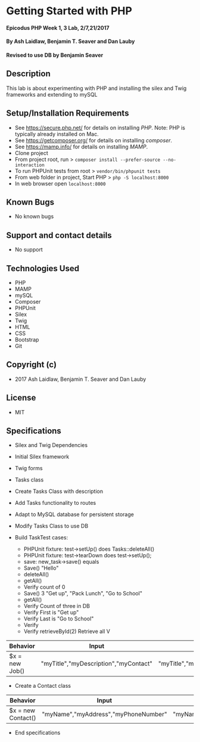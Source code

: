 # Getting Started with PHP

#### Epicodus PHP Week 1, 3 Lab, 2/7,21/2017

#### By Ash Laidlaw, Benjamin T. Seaver and Dan Lauby
#### Revised to use DB by Benjamin Seaver

## Description

This lab is about experimenting with PHP and installing the silex and Twig frameworks and extending to mySQL

## Setup/Installation Requirements
* See https://secure.php.net/ for details on installing _PHP_.  Note: PHP is typically already installed on Mac.
* See https://getcomposer.org/ for details on installing _composer_.
* See https://mamp.info/ for details on installing _MAMP_.
* Clone project
* From project root, run > `composer install --prefer-source --no-interaction`
* To run PHPUnit tests from root > `vendor/bin/phpunit tests`
* From web folder in project, Start PHP > `php -S localhost:8000`
* In web browser open `localhost:8000`

## Known Bugs
* No known bugs

## Support and contact details
* No support

## Technologies Used
* PHP
* MAMP
* mySQL
* Composer
* PHPUnit
* Silex
* Twig
* HTML
* CSS
* Bootstrap
* Git

## Copyright (c)
* 2017 Ash Laidlaw, Benjamin T. Seaver and Dan Lauby

## License
* MIT

## Specifications
* Silex and Twig Dependencies
* Initial Silex framework
* Twig forms
* Tasks class
* Create Tasks Class with description
* Add Tasks functionality to routes

* Adapt to MySQL database for persistent storage
* Modify Tasks Class to use DB
* Build TaskTest cases:
    * PHPUnit fixture: test->setUp() does Tasks::deleteAll()
    * PHPUnit fixture: test->tearDown does test->setUp();
    * save: new_task->save() equals
    * Save() "Hello"
    * deleteAll()
    * getAll()
    * Verify count of 0
    * Save() 3 "Get up", "Pack Lunch", "Go to School"
    * getAll()
    * Verify Count of three in DB
    * Verify First is "Get up"
    * Verify Last is "Go to School"
    * Verify
    * Verify retrieveById(2)
    Retrieve all
    V

|Behavior|Input|Output|
|--------|-----|------|
|$x = new Job()|"myTitle","myDescription","myContact"|"myTitle","myDescription","myContact"|

* Create a Contact class

|Behavior|Input|Output|
|--------|-----|------|
|$x = new Contact()|"myName","myAddress","myPhoneNumber"|"myName","myAddress","myPhoneNumber"| -->

* End specifications
